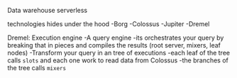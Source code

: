 Data warehouse serverless

technologies hides under the hood
-Borg
-Colossus
-Jupiter
-Dremel

Dremel: Execution engine
-A query engine
-its orchestrates your query by breaking that in pieces and compiles the results (root server, mixers, leaf nodes)
-Transform your query in an tree of executions
-each leaf of the tree calls `slots` and each one work to read data from Colossus
-the branches of the tree calls `mixers` 

